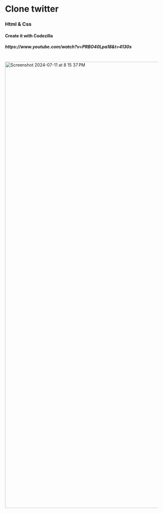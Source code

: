 <h1>Clone twitter</h1>
<h3>Html & Css</h3>
<h4>Create it with Codezilla</h4>
<a><h5>https://www.youtube.com/watch?v=PRBO40Lpa18&t=4130s</h5></a>
<br/>
<img width="1470" alt="Screenshot 2024-07-11 at 8 15 37 PM" src="https://github.com/elsankary99/clone-twitter/assets/65948188/b164546f-ee29-492f-a568-f35c107cfb2e">
